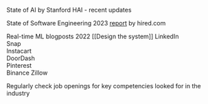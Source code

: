 State of AI by Stanford HAI - recent updates

State of Software Engineering 2023 [report](https://pages.hired.email/rs/289-SIY-439/images/Hired_2023%20State%20of%20Software%20Engineers.pdf?mkt_tok=Mjg5LVNJWS00MzkAAAGKOnfbkRY0QDzwUrrjIl67YodXPaSdEBbiqzhUowWwQNLIkYpdzaRQC6kKrsnaHBkPSIKr8o-d_gggdtxg5YueTl-OHcjvwkvoIJ5-aBq-VuoENQ) by hired.com

Real-time ML blogposts 2022  [[Design the system]]
LinkedIn  
Snap  
Instacart  
DoorDash  
Pinterest  
Binance
Zillow

Regularly check job openings for key competencies looked for in the industry